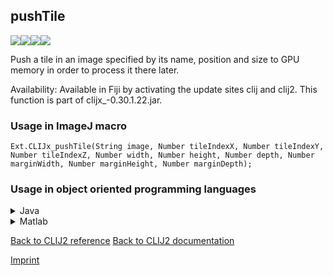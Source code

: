 ## pushTile
<img src="images/mini_empty_logo.png"/><img src="images/mini_empty_logo.png"/><img src="images/mini_clijx_logo.png"/><img src="images/mini_empty_logo.png"/>

Push a tile in an image specified by its name, position and size to GPU memory in order to process it there later.

Availability: Available in Fiji by activating the update sites clij and clij2.
This function is part of clijx_-0.30.1.22.jar.

### Usage in ImageJ macro
```
Ext.CLIJx_pushTile(String image, Number tileIndexX, Number tileIndexY, Number tileIndexZ, Number width, Number height, Number depth, Number marginWidth, Number marginHeight, Number marginDepth);
```


### Usage in object oriented programming languages



<details>

<summary>
Java
</summary>
<pre class="highlight">// init CLIJ and GPU
import net.haesleinhuepf.clijx.CLIJx;
import net.haesleinhuepf.clij.clearcl.ClearCLBuffer;
CLIJx clijx = CLIJx.getInstance();

// get input parameters
ClearCLBuffer image = clijx.push(imageImagePlus);
int tileIndexX = 10;
int tileIndexY = 20;
int tileIndexZ = 30;
int width = 40;
int height = 50;
int depth = 60;
int marginWidth = 70;
int marginHeight = 80;
int image0 = 90;
</pre>

<pre class="highlight">
// Execute operation on GPU
ClearCLBuffer resultPushTile = clijx.pushTile(image, tileIndexX, tileIndexY, tileIndexZ, width, height, depth, marginWidth, marginHeight, image0);
</pre>

<pre class="highlight">
// show result
System.out.println(resultPushTile);

// cleanup memory on GPU
clijx.release(image);
</pre>

</details>



<details>

<summary>
Matlab
</summary>
<pre class="highlight">% init CLIJ and GPU
clijx = init_clatlabx();

% get input parameters
image = clijx.pushMat(image_matrix);
tileIndexX = 10;
tileIndexY = 20;
tileIndexZ = 30;
width = 40;
height = 50;
depth = 60;
marginWidth = 70;
marginHeight = 80;
image0 = 90;
</pre>

<pre class="highlight">
% Execute operation on GPU
ClearCLBuffer resultPushTile = clijx.pushTile(image, tileIndexX, tileIndexY, tileIndexZ, width, height, depth, marginWidth, marginHeight, image0);
</pre>

<pre class="highlight">
% show result
System.out.println(resultPushTile);

% cleanup memory on GPU
clijx.release(image);
</pre>

</details>



[Back to CLIJ2 reference](https://clij.github.io/clij2-docs/reference)
[Back to CLIJ2 documentation](https://clij.github.io/clij2-docs)

[Imprint](https://clij.github.io/imprint)

